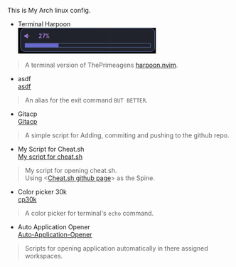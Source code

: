 This is My Arch linux config.

* Terminal Harpoon  
[![Harpoon for terminal](https://raw.githubusercontent.com/Crimson-Genesis/arch-config/main/assets/img/dunst.png)](https://raw.githubusercontent.com/Crimson-Genesis/arch-config/main/assets/video/terminal_harpoon.mp4)
> A terminal version of ThePrimeagens [harpoon.nvim](https://github.com/ThePrimeagen/harpoon).  

* asdf  
[asdf](https://raw.githubusercontent.com/Crimson-Genesis/arch-config/main/assets/video/asdf.mp4)  
> An alias for the exit command `BUT BETTER`.  

* Gitacp  
[Gitacp](https://raw.githubusercontent.com/Crimson-Genesis/arch-config/main/assets/video/gitacp.mp4)  
> A simple script for Adding, commiting and pushing to the github repo.  

* My Script for Cheat.sh  
[My script for cheat.sh](https://raw.githubusercontent.com/Crimson-Genesis/arch-config/main/assets/video/cht.mp4)  
> My script for opening cheat.sh.  
> Using <[Cheat.sh github page](https://github.com/chubin/cheat.sh)> as the Spine.  

* Color picker 30k  
[cp30k](https://raw.githubusercontent.com/Crimson-Genesis/arch-config/main/assets/video/cp30k.mp4)  
> A color picker for terminal's `echo` command.  

* Auto Application Opener  
[Auto-Application-Opener](https://raw.githubusercontent.com/Crimson-Genesis/arch-config/main/assets/video/autoopen_application.mp4)  
> Scripts for opening application automatically in there assigned workspaces.  
